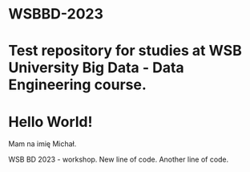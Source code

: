 # WSBBD-2023
Test repository for studies at WSB University Big Data - Data Engineering course.
============================
Hello World!
============================
Mam na imię Michał.

WSB BD 2023 - workshop. New line of code. Another line of code.
